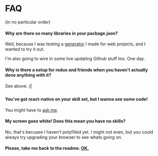 # FAQ
(in no particular order)

#### Why are there so many libraries in your package.json?

Well, because I was testing a [generator](https://github.com/juddey/ignite-kryptonite) I made for web projects, and I wanted to try it out.

I'm also going to wire in some live updating Github stuff too. One day.

#### Why is there a setup for redux and friends when you haven't actually done anything with it? 
See above. :point_up:

#### You've got react-native on your skill set, but I wanna see some code!
You might have to [ask me](https://twitter.com/juddeylane).

#### My screen goes white! Does this mean you have no skills?
No, that's becuase I haven't polyfilled yet. I might not even, but you could always try upgrading your browser to see whats going on.

#### Please, take me back to the readme. [OK.](./README.md)

